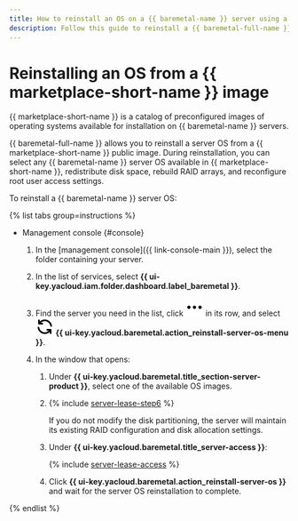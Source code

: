 ```yaml
---
title: How to reinstall an OS on a {{ baremetal-name }} server using a {{ marketplace-short-name }} image
description: Follow this guide to reinstall a {{ baremetal-full-name }} server OS from a {{ marketplace-short-name }} image.
---
```


# Reinstalling an OS from a {{ marketplace-short-name }} image

{{ marketplace-short-name }} is a catalog of preconfigured images of operating systems available for installation on {{ baremetal-name }} servers.

{{ baremetal-full-name }} allows you to reinstall a server OS from a {{ marketplace-short-name }} public image. During reinstallation, you can select any {{ baremetal-name }} server OS available in {{ marketplace-short-name }}, redistribute disk space, rebuild RAID arrays, and reconfigure root user access settings.

To reinstall a {{ baremetal-name }} server OS:

{% list tabs group=instructions %}

- Management console {#console}

  1. In the [management console]({{ link-console-main }}), select the folder containing your server.
  1. In the list of services, select **{{ ui-key.yacloud.iam.folder.dashboard.label_baremetal }}**.
  1. Find the server you need in the list, click ![ellipsis](../../../_assets/console-icons/ellipsis.svg) in its row, and select ![ArrowsRotateLeft](../../../_assets/console-icons/arrows-rotate-left.svg) **{{ ui-key.yacloud.baremetal.action_reinstall-server-os-menu }}**.
  1. In the window that opens:

      1. Under **{{ ui-key.yacloud.baremetal.title_section-server-product }}**, select one of the available OS images.
      1. {% include [server-lease-step6](../../../_includes/baremetal/instruction-steps/server-lease-step6.md) %}

          If you do not modify the disk partitioning, the server will maintain its existing RAID configuration and disk allocation settings.
      1. Under **{{ ui-key.yacloud.baremetal.title_server-access }}**:

          {% include [server-lease-access](../../../_includes/baremetal/server-lease-access.md) %}

      1. Click **{{ ui-key.yacloud.baremetal.action_reinstall-server-os }}** and wait for the server OS reinstallation to complete.

{% endlist %}